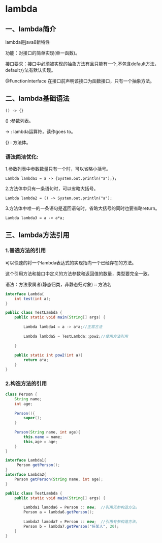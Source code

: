 # lambda
## 一、lambda简介
lambda是java8新特性

功能：对接口的简单实现(单一函数)。

接口要求：接口中必须被实现的抽象方法有且只能有一个,不包含default方法，
default方法有默认实现。

@FunctionInterface 在接口前声明该接口为函数接口，只有一个抽象方法。
## 二、lambda基础语法
`
() -> {}
`

() :参数列表。

-> : lambda运算符，读作goes to。

{} : 方法体。
### 语法简洁优化:                                             
1.参数列表中参数数量只有一个时，可以省略小括号。

`Lambda lambda1 = a -> {System.out.println("a");};`

2.方法体中只有一条语句时，可以省略大括号。

`Lambda lambda2 = () -> System.out.println("a");`

3.方法体中唯一的一条语句是返回语句时，省略大括号的同时也要省略return。

`Lambda lambda3 = a -> a*a;`

## 三、lambda方法引用
### 1.普通方法的引用
可以快速的将一个lambda表达式的实现指向一个已经存在的方法。

这个引用方法和接口中定义的方法参数和返回值的数量，类型要完全一致。

语法：方法隶属者(静态归类，非静态归对象) :: 方法名
```java
interface Lambda{
    int test(int a);
}

public class TestLambda {
    public static void main(String[] args) {
        
        Lambda lambda4 = a -> a*a;//正常方法
       
        Lambda lambda5 = TestLambda::pow2;//使用方法引用
        
    }
    
    public static int pow2(int a){
        return a*a;
    }
}
``` 

### 2.构造方法的引用

```java
class Person {
    String name;
    int age;
    
    Person(){
        super();
    }
    
    Person(String name, int age){
        this.name = name;
        this,age = age;
    }
}

interface Lambda1{
     Person getPerson();
}
interface Lambda2{
    Person getPerson(String name, int age);
}

public class TestLambda {
    public static void main(String[] args) {
        
        Lambda1 lambda6 = Person :: new;  //引用无参构造方法。
        Person a = lambda6.getPerson();
       
        Lambda2 lambda7 = Person :: new;  //引用有参构造方法。
        Person b = lambda7.getPerson("任某人", 20);
    }
}
```